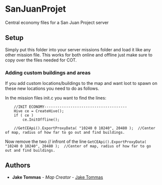 # SanJuanProjet

Central economy files for a San Juan Project server

## Setup

Simply put this folder into your server missions folder and load it like any other mission file.
This works for both online and offline just make sure to copy over the files needed for COT.

### Adding custom buildings and areas

If you add custom locations/buildings to the map and want loot to spawn on these new locations you need to do as follows.

In the mission files init.c you want to find the lines:

```
	//INIT ECONOMY--------------------------------------
	Hive ce = CreateHive();
	if ( ce )
		ce.InitOffline();
	
	//GetCEApi().ExportProxyData( "10240 0 10240", 20480 );  //Center of map, radius of how far to go out and find buildings.
```
Now remove the two // infront of the line ```GetCEApi().ExportProxyData( "10240 0 10240", 20480 );  //Center of map, radius of how far to go out and find buildings.```

## Authors

* **Jake Tommas** - *Map Creator* - [Jake Tommas](https://steamcommunity.com/id/lifes_a_bitch_get_over_it/)
